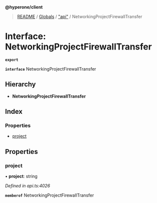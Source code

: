 **@hyperone/client**

> [README](../README.md) / [Globals](../globals.md) / ["api"](../modules/_api_.md) / NetworkingProjectFirewallTransfer

# Interface: NetworkingProjectFirewallTransfer

**`export`** 

**`interface`** NetworkingProjectFirewallTransfer

## Hierarchy

* **NetworkingProjectFirewallTransfer**

## Index

### Properties

* [project](_api_.networkingprojectfirewalltransfer.md#project)

## Properties

### project

•  **project**: string

*Defined in api.ts:4026*

**`memberof`** NetworkingProjectFirewallTransfer
